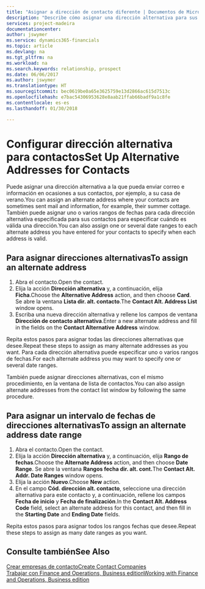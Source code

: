 ```yaml
---
title: "Asignar a dirección de contacto diferente | Documentos de Microsoft"
description: "Describe cómo asignar una dirección alternativa para sus contactos o clientes potenciales, a la que a veces se envía información."
services: project-madeira
documentationcenter: 
author: jswymer
ms.service: dynamics365-financials
ms.topic: article
ms.devlang: na
ms.tgt_pltfrm: na
ms.workload: na
ms.search.keywords: relationship, prospect
ms.date: 06/06/2017
ms.author: jswymer
ms.translationtype: HT
ms.sourcegitcommit: bec0619be0a65e3625759e13d2866ac615d7513c
ms.openlocfilehash: e7bac54306953628e8aab21ffab66badf9a1c8fe
ms.contentlocale: es-es
ms.lasthandoff: 01/30/2018

---
```

# <a name="set-up-alternative-addresses-for-contacts"></a><span data-ttu-id="777a4-103">Configurar dirección alternativa para contactos</span><span class="sxs-lookup"><span data-stu-id="777a4-103">Set Up Alternative Addresses for Contacts</span></span>
<span data-ttu-id="777a4-104">Puede asignar una dirección alternativa a la que pueda enviar correo e información en ocasiones a sus contactos, por ejemplo, a su casa de verano.</span><span class="sxs-lookup"><span data-stu-id="777a4-104">You can assign an alternate address where your contacts are sometimes sent mail and information, for example, their summer cottage.</span></span> <span data-ttu-id="777a4-105">También puede asignar uno o varios rangos de fechas para cada dirección alternativa especificada para sus contactos para especificar cuándo es válida una dirección.</span><span class="sxs-lookup"><span data-stu-id="777a4-105">You can also assign one or several date ranges to each alternate address you have entered for your contacts to specify when each address is valid.</span></span>

## <a name="to-assign-an-alternate-address"></a><span data-ttu-id="777a4-106">Para asignar direcciones alternativas</span><span class="sxs-lookup"><span data-stu-id="777a4-106">To assign an alternate address</span></span>
1. <span data-ttu-id="777a4-107">Abra el contacto.</span><span class="sxs-lookup"><span data-stu-id="777a4-107">Open the contact.</span></span>
2. <span data-ttu-id="777a4-108">Elija la acción **Dirección alternativa** y, a continuación, elija **Ficha**.</span><span class="sxs-lookup"><span data-stu-id="777a4-108">Choose the **Alternative Address** action, and then choose **Card**.</span></span> <span data-ttu-id="777a4-109">Se abre la ventana **Lista dir. alt. contacto**.</span><span class="sxs-lookup"><span data-stu-id="777a4-109">The **Contact Alt. Address List** window opens.</span></span>
3. <span data-ttu-id="777a4-110">Escriba una nueva dirección alternativa y rellene los campos de ventana **Dirección de contacto alternativa**.</span><span class="sxs-lookup"><span data-stu-id="777a4-110">Enter a new alternate address and fill in the fields on the **Contact Alternative Address** window.</span></span>

<span data-ttu-id="777a4-111">Repita estos pasos para asignar todas las direcciones alternativas que desee.</span><span class="sxs-lookup"><span data-stu-id="777a4-111">Repeat these steps to assign as many alternate addresses as you want.</span></span> <span data-ttu-id="777a4-112">Para cada dirección alternativa puede especificar uno o varios rangos de fechas.</span><span class="sxs-lookup"><span data-stu-id="777a4-112">For each alternate address you may want to specify one or several date ranges.</span></span>

<span data-ttu-id="777a4-113">También puede asignar direcciones alternativas, con el mismo procedimiento, en la ventana de lista de contactos.</span><span class="sxs-lookup"><span data-stu-id="777a4-113">You can also assign alternate addresses from the contact list window by following the same procedure.</span></span>

## <a name="to-assign-an-alternate-address-date-range"></a><span data-ttu-id="777a4-114">Para asignar un intervalo de fechas de direcciones alternativas</span><span class="sxs-lookup"><span data-stu-id="777a4-114">To assign an alternate address date range</span></span>
1. <span data-ttu-id="777a4-115">Abra el contacto.</span><span class="sxs-lookup"><span data-stu-id="777a4-115">Open the contact.</span></span>
2. <span data-ttu-id="777a4-116">Elija la acción **Dirección alternativa** y, a continuación, elija **Rango de fechas**.</span><span class="sxs-lookup"><span data-stu-id="777a4-116">Choose the **Alternate Address** action, and then choose **Date Range**.</span></span> <span data-ttu-id="777a4-117">Se abre la ventana **Rangos fecha dir. alt. cont.**</span><span class="sxs-lookup"><span data-stu-id="777a4-117">The **Contact Alt. Addr. Date Ranges** window opens.</span></span>
3. <span data-ttu-id="777a4-118">Elija la acción **Nuevo**.</span><span class="sxs-lookup"><span data-stu-id="777a4-118">Choose **New** action.</span></span>
4. <span data-ttu-id="777a4-119">En el campo **Cód. dirección alt. contacto**, seleccione una dirección alternativa para este contacto y, a continuación, rellene los campos **Fecha de inicio** y **Fecha de finalización**.</span><span class="sxs-lookup"><span data-stu-id="777a4-119">In the **Contact Alt. Address Code** field, select an alternate address for this contact, and then fill in the **Starting Date** and **Ending Date** fields.</span></span>

<span data-ttu-id="777a4-120">Repita estos pasos para asignar todos los rangos fechas que desee.</span><span class="sxs-lookup"><span data-stu-id="777a4-120">Repeat these steps to assign as many date ranges as you want.</span></span>

## <a name="see-also"></a><span data-ttu-id="777a4-121">Consulte también</span><span class="sxs-lookup"><span data-stu-id="777a4-121">See Also</span></span>
[<span data-ttu-id="777a4-122">Crear empresas de contacto</span><span class="sxs-lookup"><span data-stu-id="777a4-122">Create Contact Companies</span></span>](marketing-create-contact-companies.md)  
[<span data-ttu-id="777a4-123">Trabajar con Finance and Operations, Business edition</span><span class="sxs-lookup"><span data-stu-id="777a4-123">Working with Finance and Operations, Business edition</span></span>](ui-work-product.md)

